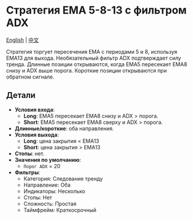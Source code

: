 # Стратегия EMA 5-8-13 с фильтром ADX
[English](README.md) | [中文](README_cn.md)

Стратегия торгует пересечения EMA с периодами 5 и 8, используя EMA13 для выхода. Необязательный фильтр ADX подтверждает силу тренда. Длинные позиции открываются, когда EMA5 пересекает EMA8 снизу и ADX выше порога. Короткие позиции открываются при обратном сигнале.

## Детали

- **Условия входа**:
  - **Long**: EMA5 пересекает EMA8 снизу и ADX > порога.
  - **Short**: EMA5 пересекает EMA8 сверху и ADX > порога.
- **Длинные/короткие**: оба направления.
- **Условия выхода**:
  - **Long**: цена закрытия < EMA13
  - **Short**: цена закрытия > EMA13
- **Стопы**: нет.
- **Значения по умолчанию**:
  - `Порог ADX` = 20
- **Фильтры**:
  - Категория: Следование тренду
  - Направление: Оба
  - Индикаторы: Несколько
  - Стопы: Нет
  - Сложность: Простая
  - Таймфрейм: Краткосрочный
